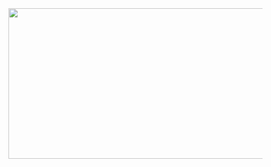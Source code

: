<div align="center">
  <img src="https://media.giphy.com/media/v1.Y2lkPTc5MGI3NjExOHlnNTB5YWdzZ2Y4NTZpbjc3NXRzNTdwb3dxNDRvYXFndXhlcHo4YyZlcD12MV9pbnRlcm5hbF9naWZfYnlfaWQmY3Q9Zw/Lny6Rw04nsOOc/giphy.gif" width="600" height="300"/>
</div>
